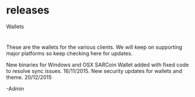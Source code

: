 # releases
Wallets
#
These are the wallets for the various clients. We will keep on supporting major platforms so keep checking here for updates.

New binaries for Windows and OSX SARCoin Wallet added with fixed code to resolve sync issues. 16/11/2015.
New security updates for wallets and theme. 20/12/2015

-Admin
